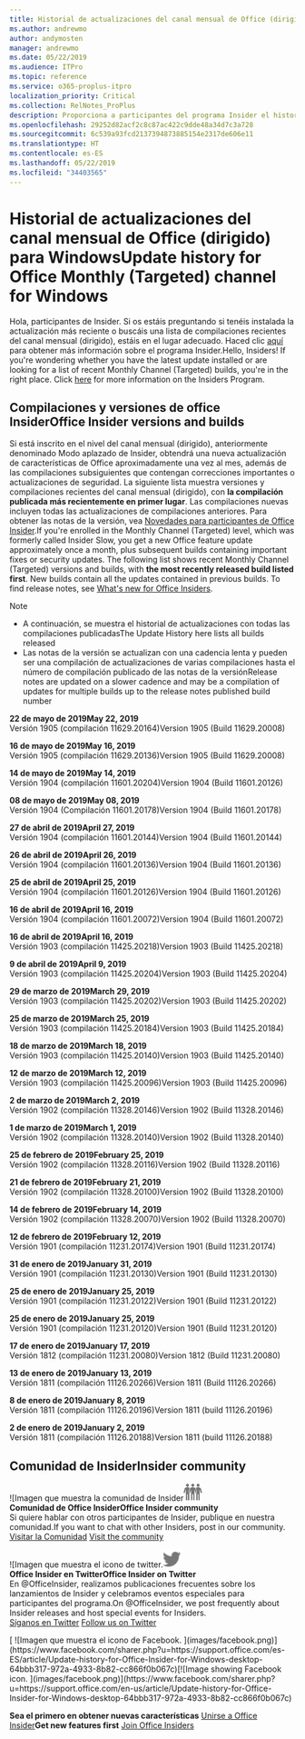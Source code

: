 ```yaml
---
title: Historial de actualizaciones del canal mensual de Office (dirigido)
ms.author: andrewmo
author: andymosten
manager: andrewmo
ms.date: 05/22/2019
ms.audience: ITPro
ms.topic: reference
ms.service: o365-proplus-itpro
localization_priority: Critical
ms.collection: RelNotes_ProPlus
description: Proporciona a participantes del programa Insider el historial de actualizaciones de los lanzamientos del canal mensual de Office (dirigido) para versiones de escritorio de Windows
ms.openlocfilehash: 29252d82acf2c8c87ac422c9dde48a34d7c3a728
ms.sourcegitcommit: 6c539a93fcd2137394873885154e2317de606e11
ms.translationtype: HT
ms.contentlocale: es-ES
ms.lasthandoff: 05/22/2019
ms.locfileid: "34403565"
---
```

# <a name="update-history-for-office-monthly-targeted-channel-for-windows"></a><span data-ttu-id="50aee-103">Historial de actualizaciones del canal mensual de Office (dirigido) para Windows</span><span class="sxs-lookup"><span data-stu-id="50aee-103">Update history for Office Monthly (Targeted) channel for Windows</span></span>

<span data-ttu-id="50aee-p101">Hola, participantes de Insider. Si os estáis preguntando si tenéis instalada la actualización más reciente o buscáis una lista de compilaciones recientes del canal mensual (dirigido), estáis en el lugar adecuado. Haced clic [aquí](https://insider.office.com/) para obtener más información sobre el programa Insider.</span><span class="sxs-lookup"><span data-stu-id="50aee-p101">Hello, Insiders! If you're wondering whether you have the latest update installed or are looking for a list of recent Monthly Channel (Targeted) builds, you're in the right place. Click [here](https://insider.office.com/) for more information on the Insiders Program.</span></span>

## <a name="office-insider-versions-and-builds"></a><span data-ttu-id="50aee-107">Compilaciones y versiones de office Insider</span><span class="sxs-lookup"><span data-stu-id="50aee-107">Office Insider versions and builds</span></span>

<span data-ttu-id="50aee-p102">Si está inscrito en el nivel del canal mensual (dirigido), anteriormente denominado Modo aplazado de Insider, obtendrá una nueva actualización de características de Office aproximadamente una vez al mes, además de las compilaciones subsiguientes que contengan correcciones importantes o actualizaciones de seguridad. La siguiente lista muestra versiones y compilaciones recientes del canal mensual (dirigido), con **la compilación publicada más recientemente en primer lugar**. Las compilaciones nuevas incluyen todas las actualizaciones de compilaciones anteriores. Para obtener las notas de la versión, vea [Novedades para participantes de Office Insider](https://support.office.com/es-ES/article/what-s-new-for-office-insiders-c152d1e2-96ff-4ce9-8c14-e74e13847a24).</span><span class="sxs-lookup"><span data-stu-id="50aee-p102">If you're enrolled in the Monthly Channel (Targeted) level, which was formerly called Insider Slow, you get a new Office feature update approximately once a month, plus subsequent builds containing important fixes or security updates. The following list shows recent Monthly Channel (Targeted) versions and builds, with **the most recently released build listed first**. New builds contain all the updates contained in previous builds. To find release notes, see [What's new for Office Insiders](https://support.office.com/en-us/article/what-s-new-for-office-insiders-c152d1e2-96ff-4ce9-8c14-e74e13847a24).</span></span>

> [!NOTE]
> - <span data-ttu-id="50aee-112">A continuación, se muestra el historial de actualizaciones con todas las compilaciones publicadas</span><span class="sxs-lookup"><span data-stu-id="50aee-112">The Update History here lists all builds released</span></span>
> - <span data-ttu-id="50aee-113">Las notas de la versión se actualizan con una cadencia lenta y pueden ser una compilación de actualizaciones de varias compilaciones hasta el número de compilación publicado de las notas de la versión</span><span class="sxs-lookup"><span data-stu-id="50aee-113">Release notes are updated on a slower cadence and may be a compilation of updates for multiple builds up to the release notes published build number</span></span>

[//]: # (NO ELIMINAR)

<span data-ttu-id="50aee-115">**22 de mayo de 2019**</span><span class="sxs-lookup"><span data-stu-id="50aee-115">**May 22, 2019**</span></span><br/> <span data-ttu-id="50aee-116">Versión 1905 (compilación 11629.20164)</span><span class="sxs-lookup"><span data-stu-id="50aee-116">Version 1905 (Build 11629.20008)</span></span><br/>

<span data-ttu-id="50aee-117">**16 de mayo de 2019**</span><span class="sxs-lookup"><span data-stu-id="50aee-117">**May 16, 2019**</span></span><br/>
<span data-ttu-id="50aee-118">Versión 1905 (compilación 11629.20136)</span><span class="sxs-lookup"><span data-stu-id="50aee-118">Version 1905 (Build 11629.20008)</span></span><br/>

<span data-ttu-id="50aee-119">**14 de mayo de 2019**</span><span class="sxs-lookup"><span data-stu-id="50aee-119">**May 14, 2019**</span></span><br/>
<span data-ttu-id="50aee-120">Versión 1904 (compilación 11601.20204)</span><span class="sxs-lookup"><span data-stu-id="50aee-120">Version 1904 (Build 11601.20126)</span></span><br/>

<span data-ttu-id="50aee-121">**08 de mayo de 2019**</span><span class="sxs-lookup"><span data-stu-id="50aee-121">**May 08, 2019**</span></span><br/>
<span data-ttu-id="50aee-122">Versión 1904 (Compilación 11601.20178)</span><span class="sxs-lookup"><span data-stu-id="50aee-122">Version 1904 (Build 11601.20178)</span></span><br/>

<span data-ttu-id="50aee-123">**27 de abril de 2019**</span><span class="sxs-lookup"><span data-stu-id="50aee-123">**April 27, 2019**</span></span><br/>
<span data-ttu-id="50aee-124">Versión 1904 (compilación 11601.20144)</span><span class="sxs-lookup"><span data-stu-id="50aee-124">Version 1904 (Build 11601.20144)</span></span><br/>

<span data-ttu-id="50aee-125">**26 de abril de 2019**</span><span class="sxs-lookup"><span data-stu-id="50aee-125">**April 26, 2019**</span></span><br/>
<span data-ttu-id="50aee-126">Versión 1904 (compilación 11601.20136)</span><span class="sxs-lookup"><span data-stu-id="50aee-126">Version 1904 (Build 11601.20136)</span></span><br/>

<span data-ttu-id="50aee-127">**25 de abril de 2019**</span><span class="sxs-lookup"><span data-stu-id="50aee-127">**April 25, 2019**</span></span><br/>
<span data-ttu-id="50aee-128">Versión 1904 (compilación 11601.20126)</span><span class="sxs-lookup"><span data-stu-id="50aee-128">Version 1904 (Build 11601.20126)</span></span><br/>

<span data-ttu-id="50aee-129">**16 de abril de 2019**</span><span class="sxs-lookup"><span data-stu-id="50aee-129">**April 16, 2019**</span></span><br/>
<span data-ttu-id="50aee-130">Versión 1904 (compilación 11601.20072)</span><span class="sxs-lookup"><span data-stu-id="50aee-130">Version 1904 (Build 11601.20072)</span></span><br/>

<span data-ttu-id="50aee-131">**16 de abril de 2019**</span><span class="sxs-lookup"><span data-stu-id="50aee-131">**April 16, 2019**</span></span><br/>
<span data-ttu-id="50aee-132">Versión 1903 (compilación 11425.20218)</span><span class="sxs-lookup"><span data-stu-id="50aee-132">Version 1903 (Build 11425.20218)</span></span><br/>

<span data-ttu-id="50aee-133">**9 de abril de 2019**</span><span class="sxs-lookup"><span data-stu-id="50aee-133">**April 9, 2019**</span></span><br/>
<span data-ttu-id="50aee-134">Versión 1903 (compilación 11425.20204)</span><span class="sxs-lookup"><span data-stu-id="50aee-134">Version 1903 (Build 11425.20204)</span></span><br/>

<span data-ttu-id="50aee-135">**29 de marzo de 2019**</span><span class="sxs-lookup"><span data-stu-id="50aee-135">**March 29, 2019**</span></span><br/> <span data-ttu-id="50aee-136">Versión 1903 (compilación 11425.20202)</span><span class="sxs-lookup"><span data-stu-id="50aee-136">Version 1903 (Build 11425.20202)</span></span><br/>

<span data-ttu-id="50aee-137">**25 de marzo de 2019**</span><span class="sxs-lookup"><span data-stu-id="50aee-137">**March 25, 2019**</span></span><br/> <span data-ttu-id="50aee-138">Versión 1903 (compilación 11425.20184)</span><span class="sxs-lookup"><span data-stu-id="50aee-138">Version 1903 (Build 11425.20184)</span></span><br/>

<span data-ttu-id="50aee-139">**18 de marzo de 2019**</span><span class="sxs-lookup"><span data-stu-id="50aee-139">**March 18, 2019**</span></span><br/> <span data-ttu-id="50aee-140">Versión 1903 (compilación 11425.20140)</span><span class="sxs-lookup"><span data-stu-id="50aee-140">Version 1903 (Build 11425.20140)</span></span><br/>

<span data-ttu-id="50aee-141">**12 de marzo de 2019**</span><span class="sxs-lookup"><span data-stu-id="50aee-141">**March 12, 2019**</span></span><br/> <span data-ttu-id="50aee-142">Versión 1903 (compilación 11425.20096)</span><span class="sxs-lookup"><span data-stu-id="50aee-142">Version 1903 (Build 11425.20096)</span></span><br/>

<span data-ttu-id="50aee-143">**2 de marzo de 2019**</span><span class="sxs-lookup"><span data-stu-id="50aee-143">**March 2, 2019**</span></span><br/> <span data-ttu-id="50aee-144">Versión 1902 (compilación 11328.20146)</span><span class="sxs-lookup"><span data-stu-id="50aee-144">Version 1902 (Build 11328.20146)</span></span><br/>

<span data-ttu-id="50aee-145">**1 de marzo de 2019**</span><span class="sxs-lookup"><span data-stu-id="50aee-145">**March 1, 2019**</span></span><br/> <span data-ttu-id="50aee-146">Versión 1902 (compilación 11328.20140)</span><span class="sxs-lookup"><span data-stu-id="50aee-146">Version 1902 (Build 11328.20140)</span></span><br/>

<span data-ttu-id="50aee-147">**25 de febrero de 2019**</span><span class="sxs-lookup"><span data-stu-id="50aee-147">**February 25, 2019**</span></span><br/> <span data-ttu-id="50aee-148">Versión 1902 (compilación 11328.20116)</span><span class="sxs-lookup"><span data-stu-id="50aee-148">Version 1902 (Build 11328.20116)</span></span><br/>

<span data-ttu-id="50aee-149">**21 de febrero de 2019**</span><span class="sxs-lookup"><span data-stu-id="50aee-149">**February 21, 2019**</span></span><br/> <span data-ttu-id="50aee-150">Versión 1902 (compilación 11328.20100)</span><span class="sxs-lookup"><span data-stu-id="50aee-150">Version 1902 (Build 11328.20100)</span></span><br/>

<span data-ttu-id="50aee-151">**14 de febrero de 2019**</span><span class="sxs-lookup"><span data-stu-id="50aee-151">**February 14, 2019**</span></span><br/> <span data-ttu-id="50aee-152">Versión 1902 (compilación 11328.20070)</span><span class="sxs-lookup"><span data-stu-id="50aee-152">Version 1902 (Build 11328.20070)</span></span><br/>

<span data-ttu-id="50aee-153">**12 de febrero de 2019**</span><span class="sxs-lookup"><span data-stu-id="50aee-153">**February 12, 2019**</span></span><br/> <span data-ttu-id="50aee-154">Versión 1901 (compilación 11231.20174)</span><span class="sxs-lookup"><span data-stu-id="50aee-154">Version 1901 (Build 11231.20174)</span></span><br/>

<span data-ttu-id="50aee-155">**31 de enero de 2019**</span><span class="sxs-lookup"><span data-stu-id="50aee-155">**January 31, 2019**</span></span><br/> <span data-ttu-id="50aee-156">Versión 1901 (compilación 11231.20130)</span><span class="sxs-lookup"><span data-stu-id="50aee-156">Version 1901 (Build 11231.20130)</span></span><br/> 

<span data-ttu-id="50aee-157">**25 de enero de 2019**</span><span class="sxs-lookup"><span data-stu-id="50aee-157">**January 25, 2019**</span></span><br/> <span data-ttu-id="50aee-158">Versión 1901 (compilación 11231.20122)</span><span class="sxs-lookup"><span data-stu-id="50aee-158">Version 1901 (Build 11231.20122)</span></span><br/> 

<span data-ttu-id="50aee-159">**25 de enero de 2019**</span><span class="sxs-lookup"><span data-stu-id="50aee-159">**January 25, 2019**</span></span><br/> <span data-ttu-id="50aee-160">Versión 1901 (compilación 11231.20120)</span><span class="sxs-lookup"><span data-stu-id="50aee-160">Version 1901 (Build 11231.20120)</span></span><br/> 

<span data-ttu-id="50aee-161">**17 de enero de 2019**</span><span class="sxs-lookup"><span data-stu-id="50aee-161">**January 17, 2019**</span></span><br/> <span data-ttu-id="50aee-162">Versión 1812 (compilación 11231.20080)</span><span class="sxs-lookup"><span data-stu-id="50aee-162">Version 1812 (Build 11231.20080)</span></span><br/> 

<span data-ttu-id="50aee-163">**13 de enero de 2019**</span><span class="sxs-lookup"><span data-stu-id="50aee-163">**January 13, 2019**</span></span><br/> <span data-ttu-id="50aee-164">Versión 1811 (compilación 11126.20266)</span><span class="sxs-lookup"><span data-stu-id="50aee-164">Version 1811 (Build 11126.20266)</span></span><br/>

<span data-ttu-id="50aee-165">**8 de enero de 2019**</span><span class="sxs-lookup"><span data-stu-id="50aee-165">**January 8, 2019**</span></span><br/> <span data-ttu-id="50aee-166">Versión 1811 (compilación 11126.20196)</span><span class="sxs-lookup"><span data-stu-id="50aee-166">Version 1811 (build 11126.20196)</span></span><br/> 

<span data-ttu-id="50aee-167">**2 de enero de 2019**</span><span class="sxs-lookup"><span data-stu-id="50aee-167">**January 2, 2019**</span></span><br/> <span data-ttu-id="50aee-168">Versión 1811 (compilación 11126.20188)</span><span class="sxs-lookup"><span data-stu-id="50aee-168">Version 1811 (build 11126.20188)</span></span><br/> 


## <a name="insider-community"></a><span data-ttu-id="50aee-169">Comunidad de Insider</span><span class="sxs-lookup"><span data-stu-id="50aee-169">Insider community</span></span>

<span data-ttu-id="50aee-170">![Imagen que muestra la comunidad de Insider</span><span class="sxs-lookup"><span data-stu-id="50aee-170">![Image showing insider community.</span></span> ](images/insidercommunity.png)<br/>
<span data-ttu-id="50aee-171">**Comunidad de Office Insider**</span><span class="sxs-lookup"><span data-stu-id="50aee-171">**Office Insider community**</span></span><br/> <span data-ttu-id="50aee-172">Si quiere hablar con otros participantes de Insider, publique en nuestra comunidad.</span><span class="sxs-lookup"><span data-stu-id="50aee-172">If you want to chat with other Insiders, post in our community.</span></span><br/><span data-ttu-id="50aee-173"> 
[Visitar la Comunidad](https://go.microsoft.com/fwlink/?linkid=843493)</span><span class="sxs-lookup"><span data-stu-id="50aee-173"> 
[Visit the community](https://go.microsoft.com/fwlink/?linkid=843493)</span></span><br/> 

<span data-ttu-id="50aee-174">![Imagen que muestra el icono de twitter.</span><span class="sxs-lookup"><span data-stu-id="50aee-174">![Image showing twitter icon.</span></span> ](images/twitter.png)<br/>
<span data-ttu-id="50aee-175">**Office Insider en Twitter**</span><span class="sxs-lookup"><span data-stu-id="50aee-175">**Office Insider on Twitter**</span></span><br/> <span data-ttu-id="50aee-176">En @OfficeInsider, realizamos publicaciones frecuentes sobre los lanzamientos de Insider y celebramos eventos especiales para participantes del programa.</span><span class="sxs-lookup"><span data-stu-id="50aee-176">On @OfficeInsider, we post frequently about Insider releases and host special events for Insiders.</span></span><br/><span data-ttu-id="50aee-177"> 
[Síganos en Twitter](https://go.microsoft.com/fwlink/?linkid=717717)</span><span class="sxs-lookup"><span data-stu-id="50aee-177"> 
[Follow us on Twitter](https://go.microsoft.com/fwlink/?linkid=717717)</span></span><br/> 

<span data-ttu-id="50aee-178">
  [
  ![Imagen que muestra el icono de Facebook. ](images/facebook.png)](https://www.facebook.com/sharer.php?u=https://support.office.com/es-ES/article/Update-history-for-Office-Insider-for-Windows-desktop-64bbb317-972a-4933-8b82-cc866f0b067c)</span><span class="sxs-lookup"><span data-stu-id="50aee-178">[![Image showing Facebook icon. ](images/facebook.png)](https://www.facebook.com/sharer.php?u=https://support.office.com/en-us/article/Update-history-for-Office-Insider-for-Windows-desktop-64bbb317-972a-4933-8b82-cc866f0b067c)</span></span>       


<span data-ttu-id="50aee-179">**Sea el primero en obtener nuevas características**
[Unirse a Office Insider](https://insider.office.com/)</span><span class="sxs-lookup"><span data-stu-id="50aee-179">**Get new features first**
[Join Office Insiders](https://insider.office.com/)</span></span>

